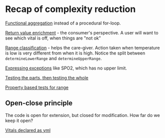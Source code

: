 # Recap of complexity reduction

[Functional aggregation](https://github.com/code-craft-a1/simple-monitor-in-py-suryanshv23/blob/3539061e51edaaedc546fb2aa0ae9e7bdf9da800/monitor.py) instead of a procedural for-loop.

[Return value enrichment](https://github.com/code-craft-a1/simple-monitor-in-cpp-Tanyagarg702/blob/0fff7f256ad82738e1019586ed7e2409e8b07cec/monitor.cpp) - the consumer's perspective.
A user will want to see which vital is off, when things are "not ok"

[Range classification](https://github.com/code-craft-a1/simple-monitor-in-cpp-Shivsharma779/blob/deea5f6ab0d85a7d49d67dfd9d2c8c0e385228aa/monitor.cpp) - helps the care-giver.
Action taken when temperature is low is very different from when it is high. Notice the split between `determineLowerRange` and `determineUpperRange`.

[Expressing exceptions](https://github.com/code-craft-a1/simple-monitor-in-py-priyanja/blob/ccc5a53bad2fcd132c383dbb8caf79ae80359314/monitor.py) like SPO2, which has no upper limit.

[Testing the parts, then testing the whole](https://github.com/code-craft-a1/simple-monitor-in-py-priyanja/blob/ccc5a53bad2fcd132c383dbb8caf79ae80359314/monitor.test.py)

[Property based tests for range](https://github.com/clean-code-craft-p-1/simple-monitor-in-cpp-art-pogorelov/blob/c0d771ad5924b8427a50daf496745c0cbebcc232/monitor/test/src/RangeTest.cpp)

## Open-close principle

The code is open for extension, but closed for modification. How far do we keep it open?

[Vitals declared as yml](https://github.com/clean-code-craft-p-1/simple-monitor-in-cpp-art-pogorelov/blob/c0d771ad5924b8427a50daf496745c0cbebcc232/monitor/resource/config.yml)
